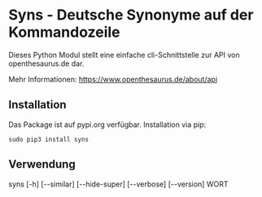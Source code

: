 # Syns - Deutsche Synonyme auf der Kommandozeile
Dieses Python Modul stellt eine einfache cli-Schnittstelle zur API von
openthesaurus.de dar.

Mehr Informationen: https://www.openthesaurus.de/about/api

## Installation
Das Package ist auf pypi.org verfügbar. Installation via pip:
```shell
sudo pip3 install syns
```

## Verwendung
syns [-h] [--similar] [--hide-super] [--verbose] [--version] WORT
